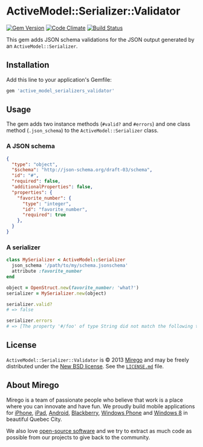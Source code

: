 # ActiveModel::Serializer::Validator

[![Gem Version](https://badge.fury.io/rb/active_model_serializers_validator.png)](https://rubygems.org/gems/active_model_serializers_validator)
[![Code Climate](https://codeclimate.com/github/mirego/active_model_serializers_validator.png)](https://codeclimate.com/github/mirego/active_model_serializers_validator)
[![Build Status](https://travis-ci.org/mirego/active_model_serializers_validator.png?branch=master)](https://travis-ci.org/mirego/active_model_serializers_validator)

This gem adds JSON schema validations for the JSON output generated by an `ActiveModel::Serializer`.

## Installation

Add this line to your application's Gemfile:

```ruby
gem 'active_model_serializers_validator'
```

## Usage

The gem adds two instance methods (`#valid?` and `#errors`) and one class method (`.json_schema`) to the `ActiveModel::Serializer` class.

### A JSON schema

```json
{
  "type": "object",
  "$schema": "http://json-schema.org/draft-03/schema",
  "id": "#",
  "required": false,
  "additionalProperties": false,
  "properties": {
    "favorite_number": {
      "type": "integer",
      "id": "favorite_number",
      "required": true
    },
  }
}
```

### A serializer

```ruby
class MySerializer < ActiveModel::Serializer
  json_schema '/path/to/my/schema.jsonschema'
  attribute :favorite_number
end

object = OpenStruct.new(favorite_number: 'what?')
serializer = MySerializer.new(object)

serializer.valid?
# => false

serializer.errors
# => [The property '#/foo' of type String did not match the following type: integer in schema /path/to/my/schema.jsonschema]
```

## License

`ActiveModel::Serializer::Validator` is © 2013 [Mirego](http://www.mirego.com) and may be freely distributed under the [New BSD license](http://opensource.org/licenses/BSD-3-Clause).  See the [`LICENSE.md`](https://github.com/mirego/active_model_serializers_validator/blob/master/LICENSE.md) file.

## About Mirego

Mirego is a team of passionate people who believe that work is a place where you can innovate and have fun. We proudly build mobile applications for [iPhone](http://mirego.com/en/iphone-app-development/ "iPhone application development"), [iPad](http://mirego.com/en/ipad-app-development/ "iPad application development"), [Android](http://mirego.com/en/android-app-development/ "Android application development"), [Blackberry](http://mirego.com/en/blackberry-app-development/ "Blackberry application development"), [Windows Phone](http://mirego.com/en/windows-phone-app-development/ "Windows Phone application development") and [Windows 8](http://mirego.com/en/windows-8-app-development/ "Windows 8 application development") in beautiful Quebec City.

We also love [open-source software](http://open.mirego.com/) and we try to extract as much code as possible from our projects to give back to the community.
